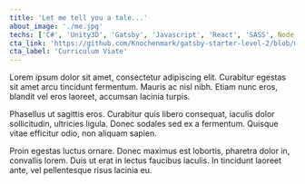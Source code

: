 ```yaml
---
title: 'Let me tell you a tale...'
about_image: './me.jpg'
techs: ['C#', 'Unity3D', 'Gatsby', 'Javascript', 'React', 'SASS', Node.js, PHP]
cta_link: 'https://github.com/Knochenmark/gatsby-starter-level-2/blob/master/README.md'
cta_label: 'Curriculum Viate'
---
```


Lorem ipsum dolor sit amet, consectetur adipiscing elit. Curabitur egestas sit amet arcu tincidunt fermentum. Mauris ac nisl nibh. Etiam nunc eros, blandit vel eros laoreet, accumsan lacinia turpis.

Phasellus ut sagittis eros. Curabitur quis libero consequat, iaculis dolor sollicitudin, ultricies ligula. Donec sodales sed ex a fermentum. Quisque vitae efficitur odio, non aliquam sapien.

Proin egestas luctus ornare. Donec maximus est lobortis, pharetra dolor in, convallis lorem. Duis ut erat in lectus faucibus iaculis. In tincidunt laoreet ante, vel pellentesque risus lacinia eu.
